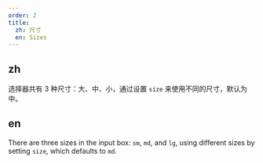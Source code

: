 ```yaml
---
order: 2
title:
  zh: 尺寸
  en: Sizes
---
```


## zh

选择器共有 3 种尺寸：大、中、小，通过设置 `size` 来使用不同的尺寸，默认为中。

## en

There are three sizes in the input box: `sm`, `md`, and `lg`, using different sizes by setting `size`, which defaults to `md`.
